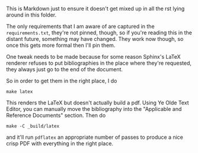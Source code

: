 This is Markdown just to ensure it doesn't get mixed up in all the rst lying
around in this folder.

The only requirements that I am aware of are captured in the `requirements.txt`,
they're not pinned, though, so if you're reading this in the distant future,
something may have changed. They work now though, so once this gets more formal
then I'll pin them.

One tweak needs to be made because for some reason Sphinx's LaTeX renderer
refuses to put bibliographies in the place where they're requested, they
always just go to the end of the document.

So in order to get them in the right place, I do

```
make latex
```

This renders the LaTeX but doesn't actually build a pdf. Using Ye Olde Text
Editor, you can manually move the bibliography into the "Applicable and
Reference Documents" section. Then do

```
make -C _build/latex
```

and it'll run `pdflatex` an appropriate number of passes to produce a nice
crisp PDF with everything in the right place.
